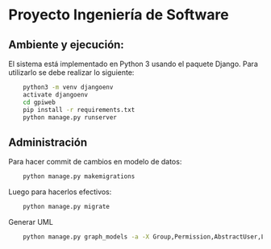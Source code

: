 # Proyecto Ingeniería de Software

## Ambiente y ejecución:
El sistema está implementado en Python 3 usando el paquete Django.
Para utilizarlo se debe realizar lo siguiente:
```bash
    python3 -m venv djangoenv
    activate djangoenv
    cd gpiweb
    pip install -r requirements.txt
    python manage.py runserver
```

## Administración
Para hacer commit de cambios en modelo de datos:
```bash
    python manage.py makemigrations
```
Luego para hacerlos efectivos:
```bash
    python manage.py migrate
```
Generar UML
```bash
    python manage.py graph_models -a -X Group,Permission,AbstractUser,LogEntry,ContentType,Session,AbstractBaseSession -o UML.png
```
